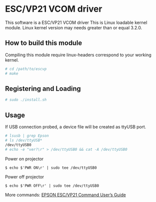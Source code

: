 ESC/VP21 VCOM driver
====================

This software is a ESC/VP21 VCOM driver
This is Linux loadable kernel module.
Linux kernel version may needs greater than or equal 3.2.0.

How to build this module
------------------------

Compiling this module require linux-headers correspond to your working kernel.

```bash
# cd /path/to/escvp
# make 
```

Registering and Loading
-----------------------

```bash
# sudo ./install.sh
```

Usage
-----

If USB connection probed,
a device file will be created as ttyUSB port.

```bash
# lsusb | grep Epson
# ls /dev/ttyUSB*
/dev/ttyUSB0
# echo -e "ver?\r" > /dev/ttyUSB0 && cat -A /dev/ttyUSB0
```

Power on projector
```
$ echo $'PWR ON\r' | sudo tee /dev/ttyUSB0 
```

Power off projector
```
$ echo $'PWR OFF\r' | sudo tee /dev/ttyUSB0 
```

More commands: [EPSON ESC/VP21 Command User’s Guide](https://www.epson.com/cgi-bin/Store/support/supAdvice.jsp?type=highlights&noteoid=184486)
